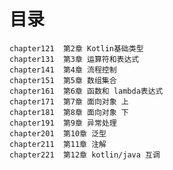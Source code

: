 # 目录
    chapter121  第2章 Kotlin基础类型
    chapter131  第3章 运算符和表达式
    chapter141  第4章 流程控制
    chapter151  第5章 数组集合
    chapter161  第6章 函数和 lambda表达式
    chapter171  第7章 面向对象 上
    chapter181  第8章 面向对象 下
    chapter191  第9章 异常处理
    chapter201  第10章 泛型
    chapter211  第11章 注解
    chapter221  第12章 kotlin/java 互调